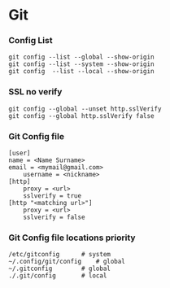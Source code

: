 # Git

### Config List
    git config --list --global --show-origin
    git config --list --system --show-origin
    git config  --list --local --show-origin

### SSL no verify 
    git config --global --unset http.sslVerify
    git config --global http.sslVerify false
 
### Git Config file
    [user]
	name = <Name Surname>
	email = <mymail@gmail.com>
        username = <nickname>
    [http]
        proxy = <url>
        sslverify = true
    [http "<matching url>"]
        proxy = <url>
        sslverify = false


### Git Config file locations priority

    /etc/gitconfig		# system
    ~/.config/git/config	# global
    ~/.gitconfig		# global
    ./.git/config		# local
    
    
